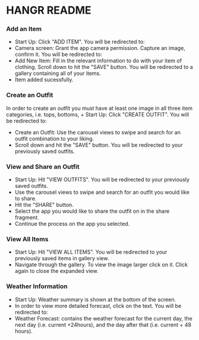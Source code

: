 # HANGR README

### Add an Item
+ Start Up: Click "ADD ITEM". You will be redirected to:
+ Camera screen: Grant the app camera permission. Capture an image, confirm it. You will be redirected to:
+ Add New Item: Fill in the relevant information to do with your item of clothing. Scroll down to hit the "SAVE" button. You will be redirected to a gallery containing all of your items.
+ Item added sucessfully.

### Create an Outfit
In order to create an outfit you must have at least one image in all three item categories, i.e. tops, bottoms, + Start Up: Click "CREATE OUTFIT". You will be redirected to:
+ Create an Outfit: Use the carousel views to swipe and search for an outfit combination to your liking.
+ Scroll down and hit the "SAVE" button. You will be redirected to your previously saved outfits.

### View and Share an Outfit
+ Start Up: Hit "VIEW OUTFITS". You will be redirected to your previously saved outfits.
+ Use the carousel views to swipe and search for an outfit you would like to share.
+ Hit the "SHARE" button.
+ Select the app you would like to share the outfit on in the share fragment.
+ Continue the process on the app you selected.

### View All Items
+ Start Up: Hit "VIEW ALL ITEMS". You will be redirected to your previously saved items in gallery view.
+ Navigate through the gallery. To view the image larger click on it. Click again to close the expanded view.

### Weather Information
+ Start Up: Weather summary is shown at the bottom of the screen.
+ In order to view more detailed forecast, click on the text. You will be redirected to:
+ Weather Forecast: contains the weather forecast for the current day, the next day (i.e. current +24hours), and the day after that (i.e. current + 48 hours).
